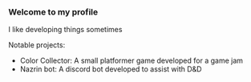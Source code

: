 ### Welcome to my profile
I like developing things sometimes

Notable projects:
 - Color Collector: A small platformer game developed for a game jam
 - Nazrin bot: A discord bot developed to assist with D&D

<!--
**baunsu/baunsu** is a ✨ _special_ ✨ repository because its `README.md` (this file) appears on your GitHub profile.
-->
